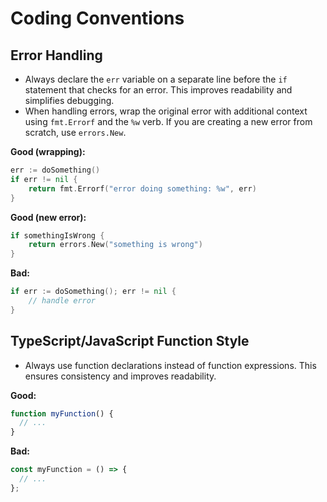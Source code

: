 # Coding Conventions

## Error Handling

- Always declare the `err` variable on a separate line before the `if` statement that checks for an error. This improves readability and simplifies debugging.
- When handling errors, wrap the original error with additional context using `fmt.Errorf` and the `%w` verb. If you are creating a new error from scratch, use `errors.New`.

**Good (wrapping):**
```go
err := doSomething()
if err != nil {
    return fmt.Errorf("error doing something: %w", err)
}
```

**Good (new error):**
```go
if somethingIsWrong {
    return errors.New("something is wrong")
}
```

**Bad:**
```go
if err := doSomething(); err != nil {
    // handle error
}
```

## TypeScript/JavaScript Function Style

- Always use function declarations instead of function expressions. This ensures consistency and improves readability.

**Good:**
```typescript
function myFunction() {
  // ...
}
```

**Bad:**
```typescript
const myFunction = () => {
  // ...
};
```
